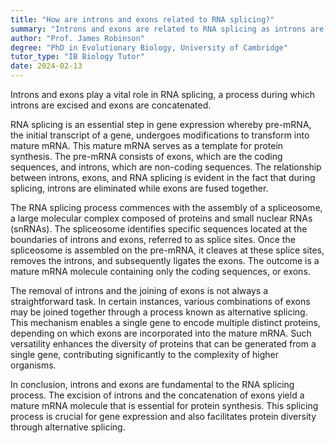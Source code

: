```yaml
---
title: "How are introns and exons related to RNA splicing?"
summary: "Introns and exons are related to RNA splicing as introns are removed and exons are joined together during this process."
author: "Prof. James Robinson"
degree: "PhD in Evolutionary Biology, University of Cambridge"
tutor_type: "IB Biology Tutor"
date: 2024-02-13
---
```


Introns and exons play a vital role in RNA splicing, a process during which introns are excised and exons are concatenated.

RNA splicing is an essential step in gene expression whereby pre-mRNA, the initial transcript of a gene, undergoes modifications to transform into mature mRNA. This mature mRNA serves as a template for protein synthesis. The pre-mRNA consists of exons, which are the coding sequences, and introns, which are non-coding sequences. The relationship between introns, exons, and RNA splicing is evident in the fact that during splicing, introns are eliminated while exons are fused together.

The RNA splicing process commences with the assembly of a spliceosome, a large molecular complex composed of proteins and small nuclear RNAs (snRNAs). The spliceosome identifies specific sequences located at the boundaries of introns and exons, referred to as splice sites. Once the spliceosome is assembled on the pre-mRNA, it cleaves at these splice sites, removes the introns, and subsequently ligates the exons. The outcome is a mature mRNA molecule containing only the coding sequences, or exons.

The removal of introns and the joining of exons is not always a straightforward task. In certain instances, various combinations of exons may be joined together through a process known as alternative splicing. This mechanism enables a single gene to encode multiple distinct proteins, depending on which exons are incorporated into the mature mRNA. Such versatility enhances the diversity of proteins that can be generated from a single gene, contributing significantly to the complexity of higher organisms.

In conclusion, introns and exons are fundamental to the RNA splicing process. The excision of introns and the concatenation of exons yield a mature mRNA molecule that is essential for protein synthesis. This splicing process is crucial for gene expression and also facilitates protein diversity through alternative splicing.
    